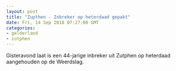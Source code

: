 ```yaml
---
layout: post
title: "Zupthen - Inbreker op heterdaad gepakt"
date: Fri, 14 Sep 2018 07:27:00 GMT
categories: 
- gelderland 
- zutphen 
---
```


Gisteravond laat is een 44-jarige inbreker uit Zutphen op heterdaad aangehouden op de Weerdslag.
